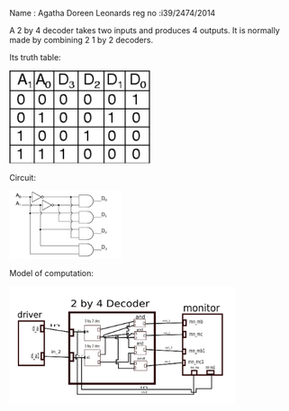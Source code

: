 Name : Agatha Doreen Leonards
reg no :i39/2474/2014
 
A 2 by 4 decoder takes two inputs and produces 4 outputs.
It is normally made by combining 2 1 by 2 decoders.

Its truth table: 
<p align="left">
  <img src="truth_table.png" width="250"/>
</p>


Circuit:
<p align="left">
  <img src="circuit.png" width="200"/>
</p>

Model of computation:
<p align="left">
  <img src="moc1_agatha.png" width="400"/>
</p>
